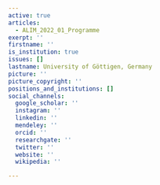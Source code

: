 ```yaml
---
active: true
articles:
  - ALIM_2022_01_Programme
exerpt: ''
firstname: ''
is_institution: true
issues: []
lastname: University of Göttigen, Germany
picture: ''
picture_copyright: ''
positions_and_institutions: []
social_channels:
  google_scholar: ''
  instagram: ''
  linkedin: ''
  mendeley: ''
  orcid: ''
  researchgate: ''
  twitter: ''
  website: ''
  wikipedia: ''

---
```

